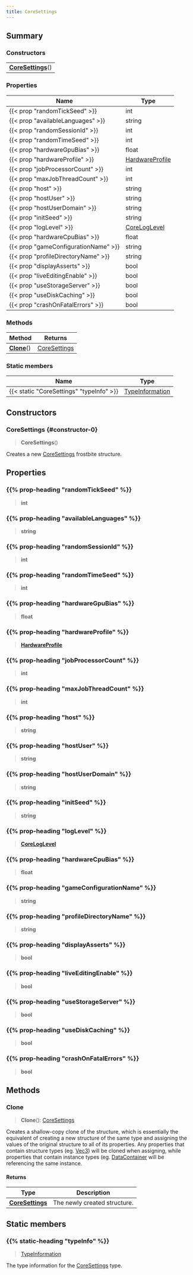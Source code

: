 ```yaml
---
title: CoreSettings
---
```



## Summary
### Constructors
| |
| ----------- |
| **[CoreSettings](#constructor-0)**() |

### Properties
| Name | Type |
| ---- | ---- |
| {{< prop "randomTickSeed" >}} | int |
| {{< prop "availableLanguages" >}} | string |
| {{< prop "randomSessionId" >}} | int |
| {{< prop "randomTimeSeed" >}} | int |
| {{< prop "hardwareGpuBias" >}} | float |
| {{< prop "hardwareProfile" >}} | [HardwareProfile](/vext/ref/fb/hardwareprofile) |
| {{< prop "jobProcessorCount" >}} | int |
| {{< prop "maxJobThreadCount" >}} | int |
| {{< prop "host" >}} | string |
| {{< prop "hostUser" >}} | string |
| {{< prop "hostUserDomain" >}} | string |
| {{< prop "initSeed" >}} | string |
| {{< prop "logLevel" >}} | [CoreLogLevel](/vext/ref/fb/coreloglevel) |
| {{< prop "hardwareCpuBias" >}} | float |
| {{< prop "gameConfigurationName" >}} | string |
| {{< prop "profileDirectoryName" >}} | string |
| {{< prop "displayAsserts" >}} | bool |
| {{< prop "liveEditingEnable" >}} | bool |
| {{< prop "useStorageServer" >}} | bool |
| {{< prop "useDiskCaching" >}} | bool |
| {{< prop "crashOnFatalErrors" >}} | bool |

### Methods
| Method | Returns |
| ------ | ---- |
| **[Clone](#clone)**() | [CoreSettings](/vext/ref/fb/coresettings) |

### Static members
| Name | Type |
| ---- | ---- |
| {{< static "CoreSettings" "typeInfo" >}} | [TypeInformation](/vext/ref/shared/class/typeinformation) |

## Constructors
### CoreSettings {#constructor-0}
> **CoreSettings**()

Creates a new [CoreSettings](/vext/ref/fb/coresettings) frostbite structure.

## Properties
### {{% prop-heading "randomTickSeed" %}}
> **int**

### {{% prop-heading "availableLanguages" %}}
> **string**

### {{% prop-heading "randomSessionId" %}}
> **int**

### {{% prop-heading "randomTimeSeed" %}}
> **int**

### {{% prop-heading "hardwareGpuBias" %}}
> **float**

### {{% prop-heading "hardwareProfile" %}}
> **[HardwareProfile](/vext/ref/fb/hardwareprofile)**

### {{% prop-heading "jobProcessorCount" %}}
> **int**

### {{% prop-heading "maxJobThreadCount" %}}
> **int**

### {{% prop-heading "host" %}}
> **string**

### {{% prop-heading "hostUser" %}}
> **string**

### {{% prop-heading "hostUserDomain" %}}
> **string**

### {{% prop-heading "initSeed" %}}
> **string**

### {{% prop-heading "logLevel" %}}
> **[CoreLogLevel](/vext/ref/fb/coreloglevel)**

### {{% prop-heading "hardwareCpuBias" %}}
> **float**

### {{% prop-heading "gameConfigurationName" %}}
> **string**

### {{% prop-heading "profileDirectoryName" %}}
> **string**

### {{% prop-heading "displayAsserts" %}}
> **bool**

### {{% prop-heading "liveEditingEnable" %}}
> **bool**

### {{% prop-heading "useStorageServer" %}}
> **bool**

### {{% prop-heading "useDiskCaching" %}}
> **bool**

### {{% prop-heading "crashOnFatalErrors" %}}
> **bool**

## Methods
### Clone
> **Clone**(): [CoreSettings](/vext/ref/fb/coresettings)

Creates a shallow-copy clone of the structure, which is essentially the equivalent of creating a new structure of the same type and assigning the values of the original structure to all of its properties. Any properties that contain structure types (eg. [Vec3](/vext/ref/shared/class/vec3)) will be cloned when assigning, while properties that contain instance types (eg. [DataContainer](/vext/ref/shared/class/datacontainer) will be referencing the same instance.

#### Returns
| Type | Description |
| ---- | ----------- |
| **[CoreSettings](/vext/ref/fb/coresettings)** | The newly created structure. |

## Static members
### {{% static-heading "typeInfo" %}}
> [TypeInformation](/vext/ref/shared/class/typeinformation)

The type information for the [CoreSettings](/vext/ref/fb/coresettings) type.

